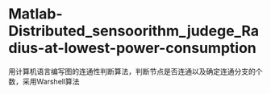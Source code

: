 # Matlab-Distributed_sensoorithm_judege_Radius-at-lowest-power-consumption
用计算机语言编写图的连通性判断算法，判断节点是否连通以及确定连通分支的个数，采用Warshell算法
